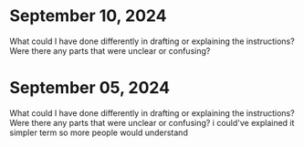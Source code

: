 # September 10, 2024

What could I have done differently in drafting or explaining the instructions? Were there any parts that were unclear or confusing?

# September 05, 2024

What could I have done differently in drafting or explaining the instructions? Were there any parts that were unclear or confusing?
i could've explained it simpler term so more people would understand
